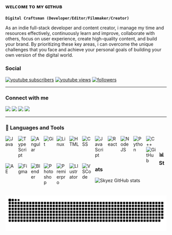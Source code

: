 ### ᴡᴇʟᴄᴏᴍᴇ ᴛᴏ ᴍʏ ɢɪᴛʜᴜʙ



**`Digital Craftsman (Developer/Editor/Filmmaker/Creator)`**

As an indie full-stack developer and content creator, i manage my time and resources effectively, continuously learn and improve, collaborate with others, focus on user experience, create high-quality content, and build your brand. By prioritizing these key areas, i can overcome the unique challenges that you face and achieve your personal goals of building your own version of the digital world.

###  Social
   <p align="left">
      <a href="https://www.youtube.com/c/Skyexz?sub_confirmation=1">
         <img alt="youtube subscribers" title="Subscribe to my YouTube chaCancel changesnnel" src="https://custom-icon-badges.demolab.com/youtube/channel/subscribers/UC2WHjPDvbE6O328n17ZGcfg?color=%23E05D44&label=SUBSCRIBE&logo=video&logoColor=white&style=for-the-badge&labelColor=CE4630"/></a> 
      <a href="https://www.youtube.com/c/Skyexz">
         <img alt="youtube views" title="YouTube views" src="https://custom-icon-badges.demolab.com/youtube/channel/views/UC2WHjPDvbE6O328n17ZGcfg?color=%23E1AD0E&logo=eye&logoColor=white&style=for-the-badge&labelColor=C79600"/></a> 
      <a href="https://github.com/Skyez?tab=followers">
         <img alt="followers" title="Follow me on Github" src="https://custom-icon-badges.demolab.com/github/followers/Skyez?color=236ad3&labelColor=1155ba&style=for-the-badge&logo=person-add&label=Follow&logoColor=white"/></a>
   <!-- <a href="https://github.com/Skyez?tab=repositories&sort=stargazers">
         <img alt="total stars" title="Total stars on GitHub" src="https://custom-icon-badges.demolab.com/github/stars/Skyez?color=55960c&style=for-the-badge&labelColor=488207&logo=star"/></a> --> 
<hr> </hr>   

###  Connect with me  
   
   <a href="https://www.linkedin.com"><img src="https://img.shields.io/badge/LinkedIn-%230077B5.svg?&style=for-the-badge&logo=linkedin&logoColor=white"></a> 
   <a href="https://www.facebook.com"><img src="https://img.shields.io/badge/Facebook-1877F2?style=for-the-badge&logo=facebook&logoColor=white"></a> 
   <a href="https://instagram.com"><img src="https://img.shields.io/badge/Instagram-%23E4405F.svg?&style=for-the-badge&logo=instagram&logoColor=white"></a> 
   <a href="https://Twitter.com"><img src="https://img.shields.io/badge/Twitter-1DA1F2?style=for-the-badge&logo=twitter&logoColor=white"></a>
  
</div>

   </p>


---

### 🧰 Languages and Tools

<img align="left" alt="Java" width="30px" style="padding-right:10px;" src="https://cdn.jsdelivr.net/gh/devicons/devicon/icons/java/java-original.svg"/>
<img align="left" alt="TypeScript" width="30px" style="padding-right:10px;" src="https://cdn.jsdelivr.net/gh/devicons/devicon/icons/typescript/typescript-plain.svg" />
<img align="left" alt="Angular" width="30px" style="padding-right:10px;" src="https://cdn.jsdelivr.net/gh/devicons/devicon/icons/angularjs/angularjs-plain.svg" />
<img align="left" alt="Git" width="30px" style="padding-right:10px;" src="https://cdn.jsdelivr.net/gh/devicons/devicon/icons/git/git-original.svg" />
<img align="left" alt="Linux" width="30px" style="padding-right:10px;" src="https://cdn.jsdelivr.net/gh/devicons/devicon/icons/linux/linux-original.svg" />
<img align="left" alt="HTML" width="30px" style="padding-right:10px;" src="https://cdn.jsdelivr.net/gh/devicons/devicon/icons/html5/html5-plain.svg" />
<img align="left" alt="CSS" width="30px" style="padding-right:10px;" src="https://cdn.jsdelivr.net/gh/devicons/devicon/icons/css3/css3-plain.svg" />
<img align="left" alt="JavaScript" width="30px" style="padding-right:10px;" src="https://cdn.jsdelivr.net/gh/devicons/devicon/icons/javascript/javascript-plain.svg" />
<img align="left" alt="React" width="30px" style="padding-right:10px;" src="https://cdn.jsdelivr.net/gh/devicons/devicon/icons/react/react-original.svg" />
<img align="left" alt="NodeJS" width="30px" style="padding-right:10px;" src="https://cdn.jsdelivr.net/gh/devicons/devicon/icons/nodejs/nodejs-original.svg" />
<img align="left" alt="Python" width="30px" style="padding-right:10px;" src="https://cdn.jsdelivr.net/gh/devicons/devicon/icons/python/python-plain.svg" />
<img align="left" alt="C++" width="30px" style="padding-right:10px;" src="https://cdn.jsdelivr.net/gh/devicons/devicon/icons/cplusplus/cplusplus-line.svg" />
<img align="left" alt="GitHub" width="30px" style="padding-right:10px;" src="https://cdn.jsdelivr.net/gh/devicons/devicon/icons/github/github-original.svg" />
<img align="left" alt="AE" width="30px" style="padding-right:10px;"src="https://cdn.jsdelivr.net/gh/devicons/devicon/icons/aftereffects/aftereffects-original.svg" />
<img align="left" alt="Figma" width="30px" style="padding-right:10px;" src="https://cdn.jsdelivr.net/gh/devicons/devicon/icons/figma/figma-original.svg" />
<img align="left" alt="Blender" width="30px" style="padding-right:10px;" src="https://cdn.jsdelivr.net/gh/devicons/devicon/icons/blender/blender-original.svg" />
<img align="left" alt="Photoshop" width="30px" style="padding-right:10px;" src="https://cdn.jsdelivr.net/gh/devicons/devicon/icons/photoshop/photoshop-plain.svg" />
<img align="left" alt="Premierpro" width="30px" style="padding-right:10px;" src="https://cdn.jsdelivr.net/gh/devicons/devicon/icons/premierepro/premierepro-plain.svg" />
<img align="left" alt="Llustrator" width="30px" style="padding-right:10px;" src="https://cdn.jsdelivr.net/gh/devicons/devicon/icons/illustrator/illustrator-plain.svg" />
<img align="left" alt="VSCode" width="30px" style="padding-right:10px;" src="https://cdn.jsdelivr.net/gh/devicons/devicon/icons/vscode/vscode-original.svg" />
                     
          

<br />
<h2> </h2>

### 📊 Stats
  

![Skyez GitHub stats](https://github-readme-stats.vercel.app/api?username=Skyez&show_icons=true&theme=aura)

<!--[GitHub Streak](https://streak-stats.demolab.com?user=Skyez&theme=transparent&border_radius=4.5) -->
# 
<picture>
  <source
    media="(prefers-color-scheme: dark)"
    srcset="
      https://raw.githubusercontent.com/platane/snk/output/github-contribution-grid-snake-dark.svg
    "
  />
  <source
    media="(prefers-color-scheme: light)"
    srcset="
      https://raw.githubusercontent.com/platane/snk/output/github-contribution-grid-snake.svg
    "
  />
  <img
    alt="github contribution grid snake animation"
    src="https://raw.githubusercontent.com/platane/snk/output/github-contribution-grid-snake.svg"
  />
</picture>


